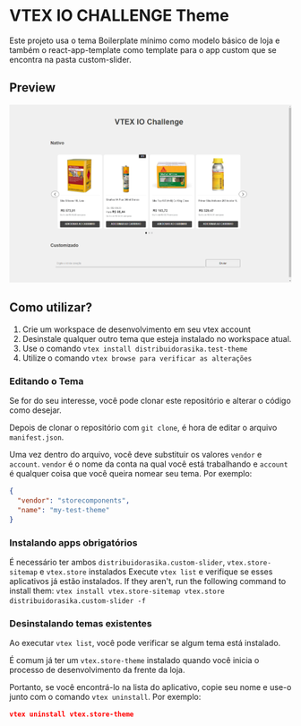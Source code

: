 # VTEX IO CHALLENGE Theme

Este projeto usa o tema Boilerplate mínimo como modelo básico de loja e também o react-app-template como template para o app custom que se encontra
na pasta custom-slider.

## Preview

![store-theme-default](/docs/preview.png)

## Como utilizar?

1. Crie um workspace de desenvolvimento em seu vtex account
2. Desinstale qualquer outro tema que esteja instalado no workspace atual.
3. Use o comando `vtex install distribuidorasika.test-theme`
4. Utilize o comando `vtex browse para verificar as alterações`

### Editando o Tema

Se for do seu interesse, você pode clonar este repositório e alterar o código como desejar.

Depois de clonar o repositório com `git clone`, é hora de editar o arquivo `manifest.json`.

Uma vez dentro do arquivo, você deve substituir os valores `vendor` e `account`. `vendor` é o nome da conta na qual você está trabalhando e `account` é qualquer coisa que você queira nomear seu tema. Por exemplo:

```json
{
  "vendor": "storecomponents",
  "name": "my-test-theme"
}
```

### Instalando apps obrigatórios

É necessário ter ambos `distribuidorasika.custom-slider`, `vtex.store-sitemap` e `vtex.store` instalados
Execute `vtex list` e verifique se esses aplicativos já estão instalados.
If they aren't, run the following command to install them: `vtex install vtex.store-sitemap vtex.store distribuidorasika.custom-slider -f`

### Desinstalando temas existentes

Ao executar `vtex list`, você pode verificar se algum tema está instalado.

É comum já ter um `vtex.store-theme` instalado quando você inicia o processo de desenvolvimento da frente da loja.

Portanto, se você encontrá-lo na lista do aplicativo, copie seu nome e use-o junto com o comando `vtex uninstall`. Por exemplo:

```json
vtex uninstall vtex.store-theme
```
